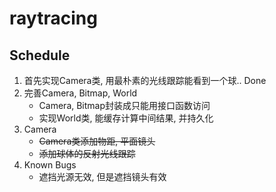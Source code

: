 # raytracing

## Schedule
1. 首先实现Camera类, 用最朴素的光线跟踪能看到一个球.. Done
2. 完善Camera, Bitmap, World
    - Camera, Bitmap封装成只能用接口函数访问
    - 实现World类, 能缓存计算中间结果, 并持久化
3. Camera
    - ~~Camera类添加物距, 平面镜头~~
    - ~~添加球体的反射光线跟踪~~
4. Known Bugs
    - 遮挡光源无效, 但是遮挡镜头有效
